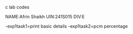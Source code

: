 c lab codes

NAME:Afrin Shaikh
UIN:241S015
DIV:E

-exp1task1=print basic details
-exp1task2=pcm percentage
